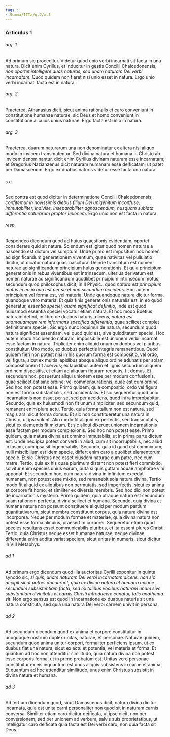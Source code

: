 ```yaml
---
tags : 
- Summa/IIIa/q.2/a.1
---
```


### Articulus 1

###### arg. 1
Ad primum sic proceditur. Videtur quod unio verbi incarnati sit facta in una natura. Dicit enim Cyrillus, et inducitur in gestis Concilii Chalcedonensis, *non oportet intelligere duas naturas, sed unam naturam Dei verbi incarnatam*. Quod quidem non fieret nisi unio esset in natura. Ergo unio verbi incarnati facta est in natura.

###### arg. 2
Praeterea, Athanasius dicit, sicut anima rationalis et caro conveniunt in constitutione humanae naturae, sic Deus et homo conveniunt in constitutione alicuius unius naturae. Ergo facta est unio in natura.

###### arg. 3
Praeterea, duarum naturarum una non denominatur ex altera nisi aliquo modo in invicem transmutentur. Sed divina natura et humana in Christo ab invicem denominantur, dicit enim Cyrillus divinam naturam esse incarnatam; et Gregorius Nazianzenus dicit naturam humanam esse deificatam; ut patet per Damascenum. Ergo ex duabus naturis videtur esse facta una natura.

###### s.c.
Sed contra est quod dicitur in determinatione Concilii Chalcedonensis, *confitemur in novissimis diebus filium Dei unigenitum inconfuse, immutabiliter, indivise, inseparabiliter agnoscendum, nusquam sublata differentia naturarum propter unionem*. Ergo unio non est facta in natura.

###### resp.
Respondeo dicendum quod ad huius quaestionis evidentiam, oportet considerare quid sit natura. Sciendum est igitur quod nomen naturae a nascendo est dictum vel sumptum. Unde primo est impositum hoc nomen ad significandum generationem viventium, quae nativitas vel pullulatio dicitur, ut dicatur natura quasi nascitura. Deinde translatum est nomen naturae ad significandum principium huius generationis. Et quia principium generationis in rebus viventibus est intrinsecum, ulterius derivatum est nomen naturae ad significandum quodlibet principium intrinsecum motus, secundum quod philosophus dicit, in II Physic., quod *natura est principium motus in eo in quo est per se et non secundum accidens*. Hoc autem principium vel forma est, vel materia. Unde quandoque natura dicitur forma, quandoque vero materia. Et quia finis generationis naturalis est, in eo quod generatur, *essentia speciei, quam significat definitio*, inde est quod huiusmodi essentia speciei vocatur etiam natura. Et hoc modo Boetius naturam definit, in libro de duabus naturis, dicens, *natura est unamquamque rem informans specifica differentia*, quae scilicet complet definitionem speciei. Sic ergo nunc loquimur de natura, secundum quod natura significat essentiam, vel quod quid est, sive quidditatem speciei. Hoc autem modo accipiendo naturam, impossibile est unionem verbi incarnati esse factam in natura. Tripliciter enim aliquid unum ex duobus vel pluribus constituitur. Uno modo, ex duobus perfectis integris remanentibus. Quod quidem fieri non potest nisi in his quorum forma est compositio, vel ordo, vel figura, sicut ex multis lapidibus absque aliquo ordine adunatis per solam compositionem fit acervus; ex lapidibus autem et lignis secundum aliquem ordinem dispositis, et etiam ad aliquam figuram redactis, fit domus. Et secundum hoc, posuerunt aliqui unionem esse per modum confusionis, quae scilicet est sine ordine; vel commensurationis, quae est cum ordine. Sed hoc non potest esse. Primo quidem, quia compositio, ordo vel figura non est forma substantialis, sed accidentalis. Et sic sequeretur quod unio incarnationis non esset per se, sed per accidens, quod infra improbabitur. Secundo, quia ex huiusmodi non fit unum simpliciter, sed secundum quid, remanent enim plura actu. Tertio, quia forma talium non est natura, sed magis ars, sicut forma domus. Et sic non constitueretur una natura in Christo, ut ipsi volunt. Alio modo fit aliquid ex perfectis, sed transmutatis, sicut ex elementis fit mixtum. Et sic aliqui dixerunt unionem incarnationis esse factam per modum complexionis. Sed hoc non potest esse. Primo quidem, quia natura divina est omnino immutabilis, ut in prima parte dictum est. Unde nec ipsa potest converti in aliud, cum sit incorruptibilis, nec aliud in ipsam, cum ipsa sit ingenerabilis. Secundo, quia id quod est commixtum, nulli miscibilium est idem specie, differt enim caro a quolibet elementorum specie. Et sic Christus nec esset eiusdem naturae cum patre, nec cum matre. Tertio, quia ex his quae plurimum distant non potest fieri commixtio, solvitur enim species unius eorum, puta si quis guttam aquae amphorae vini apponat. Et secundum hoc, cum natura divina in infinitum excedat humanam, non potest esse mixtio, sed remanebit sola natura divina. Tertio modo fit aliquid ex aliquibus non permutatis, sed imperfectis, sicut ex anima et corpore fit homo; et similiter ex diversis membris. Sed hoc dici non potest de incarnationis mysterio. Primo quidem, quia utraque natura est secundum suam rationem perfecta, divina scilicet et humana. Secundo, quia divina et humana natura non possunt constituere aliquid per modum partium quantitativarum, sicut membra constituunt corpus, quia natura divina est incorporea. Neque per modum formae et materiae, quia divina natura non potest esse forma alicuius, praesertim corporei. Sequeretur etiam quod species resultans esset communicabilis pluribus, et ita essent plures Christi. Tertio, quia Christus neque esset humanae naturae, neque divinae, differentia enim addita variat speciem, sicut unitas in numeris, sicut dicitur in VIII Metaphys.

###### ad 1
Ad primum ergo dicendum quod illa auctoritas Cyrilli exponitur in quinta synodo sic, *si quis, unam naturam Dei verbi incarnatam dicens, non sic accipit sicut patres docuerunt, quia ex divina natura et humana unione secundum subsistentiam facta, sed ex talibus vocibus naturam unam sive substantiam divinitatis et carnis Christi introducere conatur, talis anathema sit*. Non ergo sensus est quod in incarnatione ex duabus naturis sit una natura constituta, sed quia una natura Dei verbi carnem univit in persona.

###### ad 2
Ad secundum dicendum quod ex anima et corpore constituitur in unoquoque nostrum duplex unitas, naturae, et personae. Naturae quidem, secundum quod anima unitur corpori, formaliter perficiens ipsum, ut ex duabus fiat una natura, sicut ex actu et potentia, vel materia et forma. Et quantum ad hoc non attenditur similitudo, quia natura divina non potest esse corporis forma, ut in primo probatum est. Unitas vero personae constituitur ex eis inquantum est unus aliquis subsistens in carne et anima. Et quantum ad hoc attenditur similitudo, unus enim Christus subsistit in divina natura et humana.

###### ad 3
Ad tertium dicendum quod, sicut Damascenus dicit, natura divina dicitur incarnata, quia est unita carni personaliter non quod sit in naturam carnis conversa. Similiter etiam caro dicitur deificata, ut ipse dicit, non per conversionem, sed per unionem ad verbum, salvis suis proprietatibus, ut intelligatur caro deificata quia facta est Dei verbi caro, non quia facta sit Deus.


